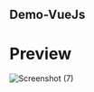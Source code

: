 ## Demo-VueJs
# Preview
![Screenshot (7)](https://user-images.githubusercontent.com/111034379/203721599-5eaf927b-7406-49f7-863d-f509782c5d7d.png)
